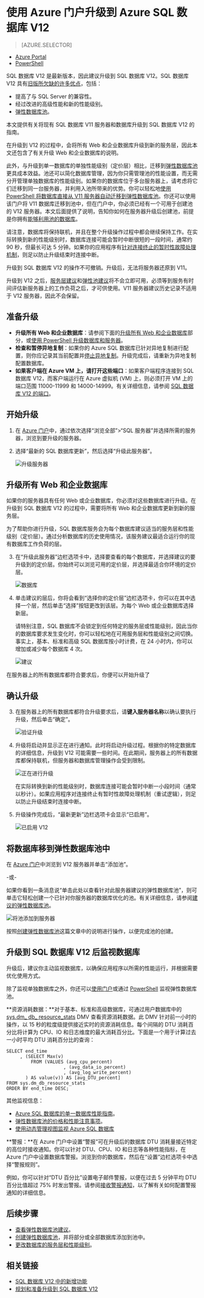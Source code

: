 <properties 
	pageTitle="使用 Azure 门户升级到 Azure SQL 数据库 V12 | Microsoft Azure" 
	description="介绍如何使用 Azure 门户升级到 Azure SQL 数据库 V12，包括如何升级 Web 和企业数据库，以及如何升级 V11 服务器并将其数据库直接迁移到弹性数据库池。" 
	services="sql-database" 
	documentationCenter="" 
	authors="stevestein" 
	manager="jeffreyg"
	editor=""/>

<tags 
	ms.service="sql-database" 
	ms.date="11/11/2015" 
	wacn.date=""/>


# 使用 Azure 门户升级到 Azure SQL 数据库 V12


> [AZURE.SELECTOR]
- [Azure Portal](/documentation/articles/sql-database-upgrade-server-portal)
- [PowerShell](/documentation/articles/sql-database-upgrade-server-powershell)


SQL 数据库 V12 是最新版本，因此建议升级到 SQL 数据库 V12。SQL 数据库 V12 具有[旧版所欠缺的许多优点](/documentation/articles/sql-database-v12-whats-new)，包括：

- 提高了与 SQL Server 的兼容性。
- 经过改进的高级性能和新的性能级别。
- [弹性数据库池](/documentation/articles/sql-database-elastic-pool)。

本文提供有关将现有 SQL 数据库 V11 服务器和数据库升级到 SQL 数据库 V12 的指南。

在升级到 V12 的过程中，会将所有 Web 和企业数据库升级到新的服务层，因此本文还包含了有关升级 Web 和企业数据库的说明。

此外，与升级到单一数据库的单独性能级别（定价层）相比，迁移到[弹性数据库池](/documentation/articles/sql-database-elastic-pool)更具成本效益。池还可以简化数据库管理，因为你只需管理池的性能设置，而无需分开管理单独数据库的性能级别。如果你的数据库位于多台服务器上，请考虑将它们迁移到同一台服务器，并利用入池所带来的优势。你可以轻松地[使用 PowerShell 将数据库直接从 V11 服务器自动迁移到弹性数据库池](/documentation/articles/sql-database-upgrade-server)。你还可以使用该门户将 V11 数据库迁移到池中，但在门户中，你必须已经有一个可用于创建池的 V12 服务器。本文后面提供了说明，告知你如何在服务器升级后创建池，前提是你拥有[能够利用池的数据库](/documentation/articles/sql-database-elastic-pool-guidance)。

请注意，数据库将保持联机，并且在整个升级操作过程中都会继续保持工作。在实际转换到新的性能级别时，数据库连接可能会暂时中断很短的一段时间，通常约 90 秒，但最长可达 5 分钟。如果你的应用程序有[针对连接终止的暂时性故障处理机制](/documentation/articles/sql-database-connect-central-recommendations)，则足以防止升级结束时连接中断。

升级到 SQL 数据库 V12 的操作不可撤销。升级后，无法将服务器还原到 V11。

升级到 V12 之后，[服务层建议](/documentation/articles/sql-database-service-tier-advisor)和[弹性池建议](/documentation/articles/sql-database-elastic-pool-portal/#step-2-choose-a-pricing-tier)将不会立即可用，必须等到服务有时间评估新服务器上的工作负荷之后，才可供使用。V11 服务器建议历史记录不适用于 V12 服务器，因此不会保留。


## 准备升级

- **升级所有 Web 和企业数据库**：请参阅下面的[升级所有 Web 和企业数据库](/documentation/articles/sql-database-upgrade-server-portal/#upgrade-all-web-and-business-databases)部分，或[使用 PowerShell 升级数据库和服务器](/documentation/articles/sql-database-upgrade-server-powershell)。
- **检查和暂停异地复制**：如果你的 Azure SQL 数据库已针对异地复制进行配置，则你应记录其当前配置并[停止异地复制](/documentation/articles/sql-database-geo-replication-portal/#remove-secondary-database)。升级完成后，请重新为异地复制配置数据库。
- **如果客户端在 Azure VM 上，请打开这些端口**：如果客户端程序连接到 SQL 数据库 V12，而客户端运行在 Azure 虚拟机 (VM) 上，则必须打开 VM 上的端口范围 11000-11999 和 14000-14999。有关详细信息，请参阅 [SQL 数据库 V12 的端口](/documentation/articles/sql-database-develop-direct-route-ports-adonet-v12)。



## 开始升级

1. 在 [Azure 门户](http://manage.windowsazure.cn)中，通过依次选择“浏览全部”>“SQL 服务器”并选择所需的服务器，浏览到要升级的服务器。
2. 选择“最新的 SQL 数据库更新”，然后选择“升级此服务器”。

      ![升级服务器][1]

## 升级所有 Web 和企业数据库

如果你的服务器具有任何 Web 或企业数据库，你必须对这些数据库进行升级。在升级到 SQL 数据库 V12 的过程中，需要将所有 Web 和企业数据库更新到新的服务层。

为了帮助你进行升级，SQL 数据库服务会为每个数据库建议适当的服务层和性能级别（定价层）。通过分析数据库的历史使用情况，该服务建议最适合运行你的现有数据库工作负荷的层。
    
3. 在“升级此服务器”边栏选项卡中，选择要查看的每个数据库，并选择建议的要升级到的定价层。你始终可以浏览可用的定价层，并选择最适合你环境的定价层。


     ![数据库][2]


7. 单击建议的层后，你将会看到“选择你的定价层”边栏选项卡，你可以在其中选择一个层，然后单击“选择”按钮更改到该层。为每个 Web 或企业数据库选择新层。

    请特别注意，SQL 数据库不会锁定到任何特定的服务层或性能级别，因此当你的数据库要求发生变化时，你可以轻松地在可用服务层和性能级别之间切换。事实上，基本、标准和高级 SQL 数据库按小时计费，在 24 小时内，你可以增加或减少每个数据库 4 次。

    ![建议][6]


在服务器上的所有数据库都符合要求后，你便可以开始升级了

## 确认升级

3. 在服务器上的所有数据库都符合升级要求后，请**键入服务器名称**以确认要执行升级，然后单击“确定”。 

    ![验证升级][3]


4. 升级将启动并显示正在进行通知。此时将启动升级过程。根据你的特定数据库的详细信息，升级到 V12 可能需要一些时间。在此期间，服务器上的所有数据库都保持联机，但服务器和数据库管理操作会受到限制。

    ![正在进行升级][4]

    在实际转换到新的性能级别时，数据库连接可能会暂时中断一小段时间（通常以秒计）。如果应用程序对连接终止有暂时性故障处理机制（重试逻辑），则足以防止升级结束时连接中断。

5. 升级操作完成后，“最新更新”边栏选项卡会显示“已启用”。

    ![已启用 V12][5]

## 将数据库移到弹性数据库池中

在 [Azure 门户](https://manage.windowsazure.cn)中浏览到 V12 服务器并单击“添加池”。

-或-

如果你看到一条消息说“单击此处以查看针对此服务器建议的弹性数据库池”，则可单击它轻松创建一个已针对你服务器的数据库优化的池。有关详细信息，请参阅[建议的弹性数据库池](/documentation/articles/sql-database-elastic-pool-portal/#recommended-elastic-database-pools)。

![将池添加到服务器][7]
   
按照[创建弹性数据库池](/documentation/articles/sql-database-elastic-pool)这篇文章中的说明进行操作，以便完成池的创建。

## 升级到 SQL 数据库 V12 后监视数据库


升级后，建议你主动监视数据库，以确保应用程序以所需的性能运行，并根据需要优化使用方式。

除了监视单独数据库之外，你还可以[使用门户](/documentation/articles/sql-database-elastic-pool-portal/#monitor-and-manage-an-elastic-database-pool)或通过 [PowerShell](/documentation/articles/sql-database-elastic-pool-powershell/#monitoring-elastic-databases-and-elastic-database-pools) 监视弹性数据库池。


**资源消耗数据：**对于基本、标准和高级数据库，可通过用户数据库中的 [sys.dm\_ db\_ resource\_stats](http://msdn.microsoft.com/zh-cn/library/azure/dn800981.aspx) DMV 查看资源消耗数据。此 DMV 针对前一小时的操作，以 15 秒的粒度级提供接近实时的资源消耗信息。每个间隔的 DTU 消耗百分比将计算为 CPU、IO 和日志维度的最大消耗百分比。下面是一个用于计算过去一小时平均 DTU 消耗百分比的查询：

    SELECT end_time
    	 , (SELECT Max(v)
             FROM (VALUES (avg_cpu_percent)
                         , (avg_data_io_percent)
                         , (avg_log_write_percent)
    	   ) AS value(v)) AS [avg_DTU_percent]
    FROM sys.dm_db_resource_stats
    ORDER BY end_time DESC;

其他监视信息：

- [Azure SQL 数据库的单一数据库性能指南](http://msdn.microsoft.com/zh-cn/library/azure/dn369873.aspx)。
- [弹性数据库池的价格和性能注意事项](/documentation/articles/sql-database=elastic-pool-guidance)。
- [使用动态管理视图监视 Azure SQL 数据库](/documentation/articles/sql-database-monitoring-with-dmvs)




**警报：**在 Azure 门户中设置“警报”可在升级后的数据库 DTU 消耗量接近特定的高位时接收通知。你可以针对 DTU、CPU、IO 和日志等各种性能指标，在 Azure 门户中设置数据库警报。浏览到你的数据库，然后在“设置”边栏选项卡中选择“警报规则”。

例如，你可以针对“DTU 百分比”设置电子邮件警报，以便在过去 5 分钟平均 DTU 百分比值超过 75% 时发出警报。请参阅[接收警报通知](/documentation/articles/insights-receive-alert-notifications)，以了解有关如何配置警报通知的详细信息。





## 后续步骤

- [查看弹性数据库池建议](/documentation/articles/sql-database-elastic-pool-portal/#recommended-elastic-database-pools)。
- [创建弹性数据库池](/documentation/articles/sql-database-elastic-pool-portal)，并将部分或全部数据库添加到池中。
- [更改数据库的服务层和性能级别](/documentation/articles/sql-database-scale-up)。



## 相关链接

- [SQL 数据库 V12 中的新增功能](/documentation/articles/sql-database-v12-whats-new)
- [规划和准备升级到 SQL 数据库 V12](/documentation/articles/sql-database-v12-plan-prepare-upgrade)


<!--Image references-->
[1]: ./media/sql-database-upgrade-server-portal/latest-sql-database-update.png
[2]: ./media/sql-database-upgrade-server-portal/upgrade-server2.png
[3]: ./media/sql-database-upgrade-server-portal/upgrade-server3.png
[4]: ./media/sql-database-upgrade-server-portal/online-during-upgrade.png
[5]: ./media/sql-database-upgrade-server-portal/enabled.png
[6]: ./media/sql-database-upgrade-server-portal/recommendations.png
[7]: ./media/sql-database-upgrade-server-portal/new-elastic-pool.png

<!---HONumber=Mooncake_Quality_Review_1202_2016-->